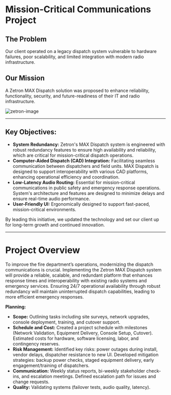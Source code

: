 # Mission-Critical Communications Project

## The Problem ##
Our client operated on a legacy dispatch system vulnerable to hardware failures, poor scalability, and limited integration with modern radio infrastructure.

## Our Mission
A Zetron MAX Dispatch solution was proposed to enhance reliability, functionality, security, and future-readiness of their IT and radio infrastructure.

![zetron-image](https://github.com/user-attachments/assets/9da99af3-259f-4e04-ae40-b40254b6ed0d)

---

## Key Objectives:
- **System Redundancy:** Zetron's MAX Dispatch system is engineered with robust redundancy features to ensure high availability and reliability, which are critical for mission-critical dispatch operations.
- **Computer-Aided Dispatch (CAD) Integration:** Facilitating seamless communication between dispatchers and field units. MAX Dispatch is designed to support interoperability with various CAD platforms, enhancing operational efficiency and coordination.
- **Low-Latency Audio Routing:** Essential for mission-critical communications in public safety and emergency response operations. System's architecture and features are designed to minimize delays and ensure real-time audio performance.
- **User-Friendly UI:** Ergonomically designed to support fast-paced, mission-critical environments.

By leading this initiative, we updated the technology and set our client up for long-term growth and continued innovation.

---

# Project Overview
To improve the fire department’s operations, modernizing the dispatch communications is crucial. Implementing the Zetron MAX Dispatch system will provide a reliable, scalable, and redundant platform that enhances response times and interoperability with existing radio systems and emergency services. Ensuring 24/7 operational availability through robust redundancy will maintain uninterrupted dispatch capabilities, leading to more efficient emergency responses.

**Planning:**

- **Scope:** Outlining tasks including site surveys, network upgrades, console deployment, training, and cutover support.
- **Schedule and Cost:** Created a project schedule with milestones (Network Validation, Equipment Delivery, Console Setup, Cutover). Estimated costs for hardware, software licensing, labor, and contingency reserves.
- **Risk Management:** Identified key risks: power outages during install, vendor delays, dispatcher resistance to new UI. Developed mitigation strategies: backup power checks, staged equipment delivery, early engagement/training of dispatchers.
- **Communication:** Weekly status reports, bi-weekly stakeholder check-ins, and escalation meetings. Defined escalation path for issues and change requests.
- **Quality:** Validating systems (failover tests, audio quality, latency).  



